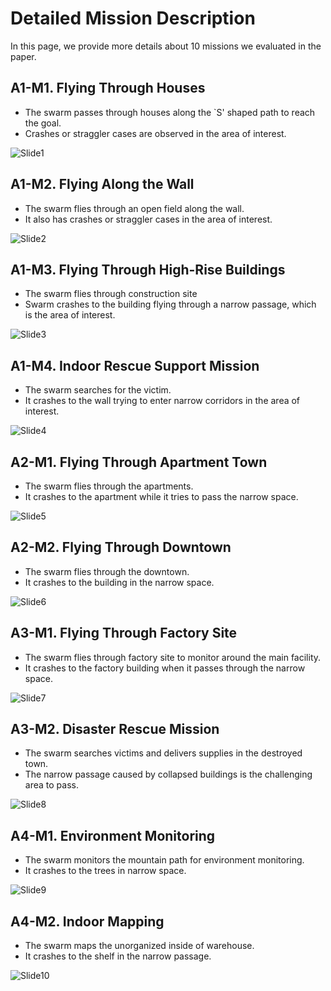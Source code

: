 # Detailed Mission Description

In this page, we provide more details about 10 missions we evaluated in the paper. 


## A1-M1. Flying Through Houses 
- The swarm passes through houses along the `S' shaped path to reach the goal.
- Crashes or straggler cases are observed in the area of interest.

![Slide1](https://user-images.githubusercontent.com/112921641/190527981-f75142ee-0732-4139-9bc8-cc308ff7dd96.jpeg)

## A1-M2. Flying Along the Wall
- The swarm flies through an open field along the wall. 
- It also has crashes or straggler cases in the area of interest.

![Slide2](https://user-images.githubusercontent.com/112921641/190528005-7476baf2-d5ad-4e6b-886c-3a0d01880e78.jpeg)


## A1-M3. Flying Through High-Rise Buildings
- The swarm flies through construction site
- Swarm crashes to the building flying through a narrow passage, which is the area of interest.

![Slide3](https://user-images.githubusercontent.com/112921641/190528043-b43f3e5d-8f33-42ae-82b2-895b4cf73ee0.jpeg)

## A1-M4. Indoor Rescue Support Mission
- The swarm searches for the victim.
- It crashes to the wall trying to enter narrow corridors in the area of interest.

![Slide4](https://user-images.githubusercontent.com/112921641/190528056-3a685fc4-6078-4cea-9089-764d2a7c256c.jpeg)

## A2-M1. Flying Through Apartment Town
- The swarm flies through the apartments. 
- It crashes to the apartment while it tries to pass the narrow space. 

![Slide5](https://user-images.githubusercontent.com/112921641/190528081-bb29341e-ac9f-4cb0-bbae-8daa37b04113.jpeg)


## A2-M2. Flying Through Downtown
- The swarm flies through the downtown. 
- It crashes to the building in the narrow space.

![Slide6](https://user-images.githubusercontent.com/112921641/190528092-8fcae51d-dae6-4639-b06f-88f4cdf37dba.jpeg)

## A3-M1. Flying Through Factory Site
- The swarm flies through factory site to monitor around the main facility. 
- It crashes to the factory building when it passes through the narrow space. 

![Slide7](https://user-images.githubusercontent.com/112921641/190528110-dd6a61fb-1746-4ef1-8340-8ea705608028.jpeg)

## A3-M2. Disaster Rescue Mission
- The swarm searches victims and delivers supplies in the destroyed town. 
- The narrow passage caused by collapsed buildings is the challenging area to pass.

![Slide8](https://user-images.githubusercontent.com/112921641/190528125-b91fdbd2-e2cd-421f-b8e8-06c0b745e045.jpeg)

## A4-M1. Environment Monitoring
- The swarm monitors the mountain path for environment monitoring. 
- It crashes to the trees in narrow space.

![Slide9](https://user-images.githubusercontent.com/112921641/190528136-a415191b-d8ee-410b-b08e-62f78d7af8eb.jpeg)

## A4-M2. Indoor Mapping
- The swarm maps the unorganized inside of warehouse. 
- It crashes to the shelf in the narrow passage.

![Slide10](https://user-images.githubusercontent.com/112921641/190528150-a86f77f4-39d1-4fec-8d00-3806f0220df4.jpeg)


